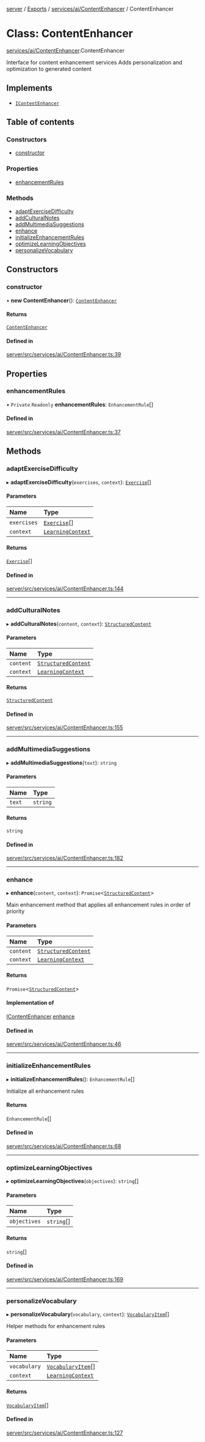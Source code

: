 [server](../README.md) / [Exports](../modules.md) / [services/ai/ContentEnhancer](../modules/services_ai_ContentEnhancer.md) / ContentEnhancer

# Class: ContentEnhancer

[services/ai/ContentEnhancer](../modules/services_ai_ContentEnhancer.md).ContentEnhancer

Interface for content enhancement services
Adds personalization and optimization to generated content

## Implements

- [`IContentEnhancer`](../interfaces/services_contentGeneration_interfaces.IContentEnhancer.md)

## Table of contents

### Constructors

- [constructor](services_ai_ContentEnhancer.ContentEnhancer.md#constructor)

### Properties

- [enhancementRules](services_ai_ContentEnhancer.ContentEnhancer.md#enhancementrules)

### Methods

- [adaptExerciseDifficulty](services_ai_ContentEnhancer.ContentEnhancer.md#adaptexercisedifficulty)
- [addCulturalNotes](services_ai_ContentEnhancer.ContentEnhancer.md#addculturalnotes)
- [addMultimediaSuggestions](services_ai_ContentEnhancer.ContentEnhancer.md#addmultimediasuggestions)
- [enhance](services_ai_ContentEnhancer.ContentEnhancer.md#enhance)
- [initializeEnhancementRules](services_ai_ContentEnhancer.ContentEnhancer.md#initializeenhancementrules)
- [optimizeLearningObjectives](services_ai_ContentEnhancer.ContentEnhancer.md#optimizelearningobjectives)
- [personalizeVocabulary](services_ai_ContentEnhancer.ContentEnhancer.md#personalizevocabulary)

## Constructors

### constructor

• **new ContentEnhancer**(): [`ContentEnhancer`](services_ai_ContentEnhancer.ContentEnhancer.md)

#### Returns

[`ContentEnhancer`](services_ai_ContentEnhancer.ContentEnhancer.md)

#### Defined in

[server/src/services/ai/ContentEnhancer.ts:39](https://github.com/niklas-joh/french-learning-platform/blob/f88c80a984d39a715bd427891d156cc94cff3831/server/src/services/ai/ContentEnhancer.ts#L39)

## Properties

### enhancementRules

• `Private` `Readonly` **enhancementRules**: `EnhancementRule`[]

#### Defined in

[server/src/services/ai/ContentEnhancer.ts:37](https://github.com/niklas-joh/french-learning-platform/blob/f88c80a984d39a715bd427891d156cc94cff3831/server/src/services/ai/ContentEnhancer.ts#L37)

## Methods

### adaptExerciseDifficulty

▸ **adaptExerciseDifficulty**(`exercises`, `context`): [`Exercise`](../interfaces/types_Content.Exercise.md)[]

#### Parameters

| Name | Type |
| :------ | :------ |
| `exercises` | [`Exercise`](../interfaces/types_Content.Exercise.md)[] |
| `context` | [`LearningContext`](../interfaces/types_Content.LearningContext.md) |

#### Returns

[`Exercise`](../interfaces/types_Content.Exercise.md)[]

#### Defined in

[server/src/services/ai/ContentEnhancer.ts:144](https://github.com/niklas-joh/french-learning-platform/blob/f88c80a984d39a715bd427891d156cc94cff3831/server/src/services/ai/ContentEnhancer.ts#L144)

___

### addCulturalNotes

▸ **addCulturalNotes**(`content`, `context`): [`StructuredContent`](../modules/types_Content.md#structuredcontent)

#### Parameters

| Name | Type |
| :------ | :------ |
| `content` | [`StructuredContent`](../modules/types_Content.md#structuredcontent) |
| `context` | [`LearningContext`](../interfaces/types_Content.LearningContext.md) |

#### Returns

[`StructuredContent`](../modules/types_Content.md#structuredcontent)

#### Defined in

[server/src/services/ai/ContentEnhancer.ts:155](https://github.com/niklas-joh/french-learning-platform/blob/f88c80a984d39a715bd427891d156cc94cff3831/server/src/services/ai/ContentEnhancer.ts#L155)

___

### addMultimediaSuggestions

▸ **addMultimediaSuggestions**(`text`): `string`

#### Parameters

| Name | Type |
| :------ | :------ |
| `text` | `string` |

#### Returns

`string`

#### Defined in

[server/src/services/ai/ContentEnhancer.ts:182](https://github.com/niklas-joh/french-learning-platform/blob/f88c80a984d39a715bd427891d156cc94cff3831/server/src/services/ai/ContentEnhancer.ts#L182)

___

### enhance

▸ **enhance**(`content`, `context`): `Promise`\<[`StructuredContent`](../modules/types_Content.md#structuredcontent)\>

Main enhancement method that applies all enhancement rules in order of priority

#### Parameters

| Name | Type |
| :------ | :------ |
| `content` | [`StructuredContent`](../modules/types_Content.md#structuredcontent) |
| `context` | [`LearningContext`](../interfaces/types_Content.LearningContext.md) |

#### Returns

`Promise`\<[`StructuredContent`](../modules/types_Content.md#structuredcontent)\>

#### Implementation of

[IContentEnhancer](../interfaces/services_contentGeneration_interfaces.IContentEnhancer.md).[enhance](../interfaces/services_contentGeneration_interfaces.IContentEnhancer.md#enhance)

#### Defined in

[server/src/services/ai/ContentEnhancer.ts:46](https://github.com/niklas-joh/french-learning-platform/blob/f88c80a984d39a715bd427891d156cc94cff3831/server/src/services/ai/ContentEnhancer.ts#L46)

___

### initializeEnhancementRules

▸ **initializeEnhancementRules**(): `EnhancementRule`[]

Initialize all enhancement rules

#### Returns

`EnhancementRule`[]

#### Defined in

[server/src/services/ai/ContentEnhancer.ts:68](https://github.com/niklas-joh/french-learning-platform/blob/f88c80a984d39a715bd427891d156cc94cff3831/server/src/services/ai/ContentEnhancer.ts#L68)

___

### optimizeLearningObjectives

▸ **optimizeLearningObjectives**(`objectives`): `string`[]

#### Parameters

| Name | Type |
| :------ | :------ |
| `objectives` | `string`[] |

#### Returns

`string`[]

#### Defined in

[server/src/services/ai/ContentEnhancer.ts:169](https://github.com/niklas-joh/french-learning-platform/blob/f88c80a984d39a715bd427891d156cc94cff3831/server/src/services/ai/ContentEnhancer.ts#L169)

___

### personalizeVocabulary

▸ **personalizeVocabulary**(`vocabulary`, `context`): [`VocabularyItem`](../interfaces/types_Content.VocabularyItem.md)[]

Helper methods for enhancement rules

#### Parameters

| Name | Type |
| :------ | :------ |
| `vocabulary` | [`VocabularyItem`](../interfaces/types_Content.VocabularyItem.md)[] |
| `context` | [`LearningContext`](../interfaces/types_Content.LearningContext.md) |

#### Returns

[`VocabularyItem`](../interfaces/types_Content.VocabularyItem.md)[]

#### Defined in

[server/src/services/ai/ContentEnhancer.ts:127](https://github.com/niklas-joh/french-learning-platform/blob/f88c80a984d39a715bd427891d156cc94cff3831/server/src/services/ai/ContentEnhancer.ts#L127)
